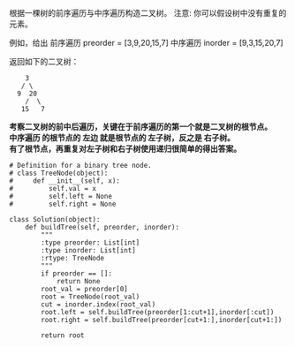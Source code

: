根据一棵树的前序遍历与中序遍历构造二叉树。
注意:
你可以假设树中没有重复的元素。

例如，给出
前序遍历 preorder = [3,9,20,15,7]
中序遍历 inorder = [9,3,15,20,7]

返回如下的二叉树：
```
    3
   / \
  9  20
    /  \
   15   7
```
**考察二叉树的前中后遍历，关键在于前序遍历的第一个就是二叉树的根节点。**  
**中序遍历 的根节点的 左边 就是根节点的 左子树，反之是 右子树。**  
**有了根节点，再重复对左子树和右子树使用递归很简单的得出答案。**  
```
# Definition for a binary tree node.
# class TreeNode(object):
#     def __init__(self, x):
#         self.val = x
#         self.left = None
#         self.right = None

class Solution(object):
    def buildTree(self, preorder, inorder):
        """
        :type preorder: List[int]
        :type inorder: List[int]
        :rtype: TreeNode
        """
        if preorder == []:
            return None
        root_val = preorder[0]
        root = TreeNode(root_val)
        cut = inorder.index(root_val)    
        root.left = self.buildTree(preorder[1:cut+1],inorder[:cut])
        root.right = self.buildTree(preorder[cut+1:],inorder[cut+1:])
        
        return root
```
